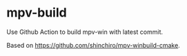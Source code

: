 # mpv-build
Use Github Action to build mpv-win with latest commit.

Based on https://github.com/shinchiro/mpv-winbuild-cmake.